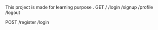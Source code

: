 This project is made for learning purpose
.
GET
/
/login
/signup
/profile
/logout

POST
/register
/login
